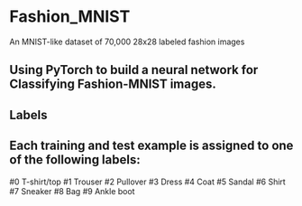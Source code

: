# Fashion_MNIST
An MNIST-like dataset of 70,000 28x28 labeled fashion images

## Using PyTorch to build a neural network for  Classifying Fashion-MNIST images.
## Labels

## Each training and test example is assigned to one of the following labels:

#0 T-shirt/top
#1 Trouser
#2 Pullover
#3 Dress
#4 Coat
#5 Sandal
#6 Shirt
#7 Sneaker
#8 Bag
#9 Ankle boot

